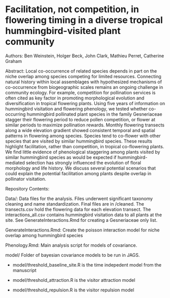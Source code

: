 # Facilitation, not competition, in flowering timing in a diverse tropical hummingbird-visited plant community 

Authors: Ben Weinstein, Holger Beck, John Clark, Mathieu Perret, Catherine Graham

Abstract:
  Local co-occurrence of related species depends in part on the niche overlap among species competing for limited resources. Connecting natural history within local assemblages with hypothesized mechanisms of co-occurrence from biogeographic scales remains an ongoing challenge in community ecology. For example, competition for pollination services is often cited as key factor in promoting morphological evolution and diversification in tropical flowering plants. Using five years of information on hummingbird visitation and flowering phenology, we tested whether co-occurring hummingbird pollinated plant species in the family Gesneriaceae stagger their flowering period to reduce pollen competition, or flower at similar periods to maximize pollination rewards. Monthly flowering transects along a wide elevation gradient showed consistent temporal and spatial patterns in flowering among species. Species tend to co-flower with other species that are visited by similar hummingbird species. These results highlight facilitation, rather than competition, in tropical co-flowering plants. We find little evidence of phenological staggering among plants visited by similar hummingbird species as would be expected if hummingbird-mediated selection has strongly influenced the evolution of floral morphology and life history. We discuss several potential scenarios that could explain the potential facilitation among plants despite overlap in pollinator visitation. 
  
Repository Contents:

Data/: Data files for the analysis. Files underwent significant taxonomy cleaning and name standardization. Final files are in /cleaned. The transects.csv hold the flowering data for each elevation transect. The interactions_all.csv contains hummingbird visitation data to all plants at the site. See GenerateInteractions.Rmd for creating a Gesneriaceae only list.

GenerateInteractions.Rmd: Create the poisson interaction model for niche overlap among hummingbird species

Phenology.Rmd: Main analysis script for models of covariance.

model/ Folder of bayesian covariance models to be run in JAGS.

* model/threshold_baseline_site.R is the time indepedent model from the manuscript

* model/threshold_attraction.R is the visitor attraction model

* model/threshold_repulsion.R is the visitor repulsion model


